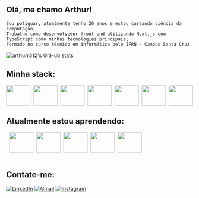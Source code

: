 
## Olá, me chamo Arthur!

    Sou potiguar, atualmente tenho 20 anos e estou cursando ciência da computação;
    Trabalho como desenvolvedor front-end utilizando Next.js com TypeScript como minhas tecnologias principais;
    Formado no curso técnico em informática pelo IFRN - Campus Santa Cruz.


![arthurr312's GitHub stats](https://github-readme-stats.vercel.app/api?username=arthurr312&show_icons=true&theme=tokyonight)

## Minha stack:

<div style="display: flex; gap: 8px; align-items: center; flex-wrap:wrap;">
    <img height="55" width="65" src="https://cdn.jsdelivr.net/gh/devicons/devicon/icons/html5/html5-plain.svg" />
    <img height="55" width="65" src="https://cdn.jsdelivr.net/gh/devicons/devicon/icons/css3/css3-plain.svg" />
    <img height="55" width="65" src="https://cdn.jsdelivr.net/gh/devicons/devicon/icons/javascript/javascript-plain.svg" />
    <img height="55" width="65" src="https://cdn.jsdelivr.net/gh/devicons/devicon/icons/typescript/typescript-plain.svg" />
    <img height="55" width="65" src="https://cdn.jsdelivr.net/gh/devicons/devicon/icons/react/react-original-wordmark.svg" />    
    <img height="55" width="65" src="https://cdn.jsdelivr.net/gh/devicons/devicon/icons/nextjs/nextjs-original-wordmark.svg" />
    <img height="55" width="65" src="https://cdn.jsdelivr.net/gh/devicons/devicon/icons/tailwindcss/tailwindcss-plain.svg" />
</div>

## Atualmente estou aprendendo:

<div style="display: flex; gap: 8px; align-items: center; flex-wrap:wrap;"><br>
  <img height="55" width="65" src="https://cdn.jsdelivr.net/gh/devicons/devicon/icons/postgresql/postgresql-plain.svg" />
  <img height="55" width="65" src="https://cdn.jsdelivr.net/gh/devicons/devicon/icons/mongodb/mongodb-original.svg" />
  <img height="55" width="65" src="https://cdn.jsdelivr.net/gh/devicons/devicon/icons/express/express-original-wordmark.svg" />
  <img height="55" width="65" src="https://cdn.jsdelivr.net/gh/devicons/devicon/icons/java/java-original-wordmark.svg" />
  <img height="55" width="65" src="https://cdn.jsdelivr.net/gh/devicons/devicon/icons/graphql/graphql-plain-wordmark.svg" />
</div>
<br>

## Contate-me:

[![LinkedIn](https://img.shields.io/badge/LinkedIn-0077B5?style=for-the-badge&logo=linkedin&logoColor=white)](https://www.linkedin.com/in/arthur-silva-794133205/)
[![Gmail](https://img.shields.io/badge/Gmail-D14836?style=for-the-badge&logo=gmail&logoColor=white)](mailto:arthur10.silva312@gmail.com)
[![Instagram](https://img.shields.io/badge/Instagram-E4405F?style=for-the-badge&logo=instagram&logoColor=white)](https://www.instagram.com/arthur.avlis/)
